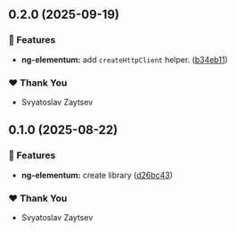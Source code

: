 ## 0.2.0 (2025-09-19)

### 🚀 Features

- **ng-elementum:** add `createHttpClient` helper. ([b34eb11](https://github.com/MillerSvt/ng-elementum/commit/b34eb11))

### ❤️ Thank You

- Svyatoslav Zaytsev

## 0.1.0 (2025-08-22)

### 🚀 Features

- **ng-elementum:** create library ([d26bc43](https://github.com/MillerSvt/ng-elementum/commit/d26bc43))

### ❤️ Thank You

- Svyatoslav Zaytsev
